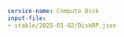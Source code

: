 ``` yaml $(tag) == 'package-compute-disk'
service-name: Compute Disk
input-file:
- stable/2025-01-02/DiskRP.json
```